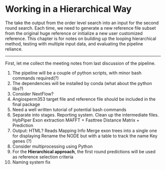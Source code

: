 # Working in a Hierarchical Way

The take the output from the order level search into an input for the second round search. Each time, we need to generate a new reference file subset from the original huge reference or initialize a new user customized reference. This chapter is for notes on building up the looping hierarchical method, testing with multiple input data, and evaluating the pipeline reliance.

---

First, let me collect the meeting notes from last discussion of the pipeline.

1. The pipeline will be a couple of python scripts, with minor bash commands required(?)
2. The dependencies will be installed by conda (what about the python libs?)
3. Consider NextFlow?
4. Angiosperm353 target file and reference file should be included in the final package
5. Need a well written tutorial of potential bash commands
6. Separate into stages. Reporting system. Clean up the intermediate files.
    HybPiper
    Exon extraction
    MAFFT + Fasttree
    Distance Matrix + Prediction
7. Output:
    HTML?
    Reads Mapping Info
    Merge exon trees into a single one for displaying
    Rename the NODE but with a table to track the name
    Key genes (?)
8. Consider multiprocessing using Python
9. For the **Hierarchical approach**, the first round predictions will be used as reference selection criteria
10. Naming system fix

